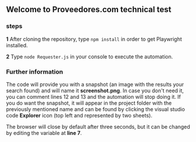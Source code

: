 ## Welcome to Proveedores.com technical test

### steps 

**1** After cloning the repository, type  `npm install` in order to get Playwright installed. 

**2** Type `node Requester.js` in your console to execute the automation. 


### Further information

The code will provide you with a snapshot (an image with the results your search found) and will name it **screenshot.png**. In case you don't need it, you can comment lines 12 and 13 and the automation will stop doing it. 
If you do want the snapshot, it will appear in the project folder with the previously mentioned name and can be found by clicking the visual studio code **Explorer** icon (top left and represented by two sheets).

The browser will close by default after three seconds, but it can be changed by editing the variable at **line 7**. 
